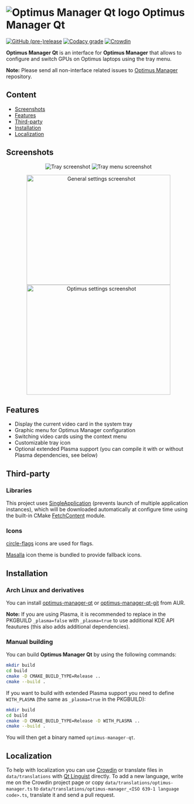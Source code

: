 # ![Optimus Manager Qt logo](data/icons/freedesktop/48-apps-optimus-manager.svg) Optimus Manager Qt

[![GitHub (pre-)release](https://img.shields.io/github/release/Shatur95/optimus-manager-qt/all.svg)](https://github.com/Shatur95/optimus-manager-qt/releases)
[![Codacy grade](https://img.shields.io/codacy/grade/5cd6782b094743eaa6fe35bc20650914.svg)](https://app.codacy.com/project/Shatur95/optimus-manager-qt/dashboard)
[![Crowdin](https://badges.crowdin.net/optimus-manager-qt/localized.svg)](https://crowdin.com/project/optimus-manager-qt)

**Optimus Manager Qt** is an interface for **Optimus Manager** that allows to configure and switch GPUs on Optimus laptops using the tray menu.

**Note:** Please send all non-interface related issues to [Optimus Manager](https://github.com/Askannz/optimus-manager) repository.

## Content

-   [Screenshots](#screenshots)
-   [Features](#features)
-   [Third-party](#third-party)
-   [Installation](#installation)
-   [Localization](#localization)

## Screenshots

<p align="center">
  <img src="https://raw.githubusercontent.com/Shatur95/optimus-manager-qt/master/screenshots/tray.png" alt="Tray screenshot"/>
  <img src="https://raw.githubusercontent.com/Shatur95/optimus-manager-qt/master/screenshots/tray-menu.png" alt="Tray menu screenshot"/>
</p>
<p align="center">
  <img src="https://raw.githubusercontent.com/Shatur95/optimus-manager-qt/master/screenshots/settings-general.png" width="392px" height="300px" alt="General settings screenshot"/>
  <img src="https://raw.githubusercontent.com/Shatur95/optimus-manager-qt/master/screenshots/settings-optimus.png" width="392px" height="300px" alt="Optimus settings screenshot"/>
</p>

## Features

-   Display the current video card in the system tray
-   Graphic menu for Optimus Manager configuration
-   Switching video cards using the context menu
-   Customizable tray icon
-   Optional extended Plasma support (you can compile it with or without Plasma dependencies, see below)

## Third-party

### Libraries

This project uses [SingleApplication](https://github.com/itay-grudev/SingleApplication) (prevents launch of multiple application instances), which will be downloaded automatically at configure time using the built-in CMake [FetchContent](https://cmake.org/cmake/help/latest/module/FetchContent.html) module.

### Icons

[circle-flags](https://github.com/HatScripts/circle-flags "A collection of 300+ minimal circular SVG country flags") icons are used for flags.

[Masalla](https://github.com/masalla-art/masalla-icon-theme "Icon theme for UNIX-like OS") icon theme is bundled to provide fallback icons.

## Installation

### Arch Linux and derivatives

You can install [optimus-manager-qt](https://aur.archlinux.org/packages/optimus-manager-qt) or [optimus-manager-qt-git](https://aur.archlinux.org/packages/optimus-manager-qt-git) from AUR.

**Note:** If you are using Plasma, it is recommended to replace in the PKGBUILD `_plasma=false` with `_plasma=true` to use additional KDE API feautures (this also adds additional dependencies).

### Manual building

You can build **Optimus Manager Qt** by using the following commands:

```bash
mkdir build
cd build
cmake -D CMAKE_BUILD_TYPE=Release ..
cmake --build .
```

If you want to build with extended Plasma support you need to define `WITH_PLASMA` (the same as `_plasma=true` in the PKGBUILD):

```bash
mkdir build
cd build
cmake -D CMAKE_BUILD_TYPE=Release -D WITH_PLASMA ..
cmake --build .
```

You will then get a binary named `optimus-manager-qt`.

## Localization

To help with localization you can use [Crowdin](https://crowdin.com/project/optimus-manager-qt) or translate files in `data/translations` with [Qt Linguist](https://doc.qt.io/Qt-5/linguist-translators.html) directly. To add a new language, write me on the Crowdin project page or copy `data/translations/optimus-manager.ts` to `data/translations/optimus-manager_<ISO 639-1 language code>.ts`, translate it and send a pull request.
